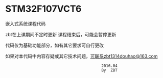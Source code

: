 # STM32F107VCT6

嵌入式系统课程代码  

zbt在上课期间不定时更新 课程结束后，可能会暂停更新

代码仅为基础功能部分，如有其它要求可自行更改

如果对本代码中内容存疑或其它技术问题，可联系zbt1314douhao@163.com


                                              2016.04
                                              By  ZBT

